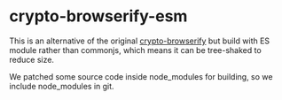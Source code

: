# crypto-browserify-esm

This is an alternative of the original [crypto-browserify](https://www.npmjs.com/package/crypto-browserify) but build with ES module rather than commonjs, which means it can be tree-shaked to reduce size.

We patched some source code inside node_modules for building, so we include node_modules in git.
